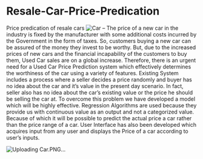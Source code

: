 # Resale-Car-Price-Predication
Price predication of resale cars
![Car](https://user-images.githubusercontent.com/93221488/173780687-a25903a9-f10d-41cd-899b-fc619cb1f232.PNG)
– The price of a new car in the industry is fixed by
the manufacturer with some additional costs incurred by the
Government in the form of taxes. So, customers buying a new
car can be assured of the money they invest to be worthy. But,
due to the increased prices of new cars and the financial
incapability of the customers to buy them, Used Car sales are
on a global increase. Therefore, there is an urgent need for a
Used Car Price Prediction system which effectively determines
the worthiness of the car using a variety of features. Existing
System includes a process where a seller decides a price
randomly and buyer has no idea about the car and it’s value in
the present day scenario. In fact, seller also has no idea about
the car’s existing value or the price he should be selling the car
at. To overcome this problem we have developed a model
which will be highly effective. Regression Algorithms are used
because they provide us with continuous value as an output
and not a categorized value. Because of which it will be
possible to predict the actual price a car rather than the price
range of a car. User Interface has also been developed which
acquires input from any user and displays the Price of a car
according to user’s inputs.

![Uploading Car.PNG…]()
